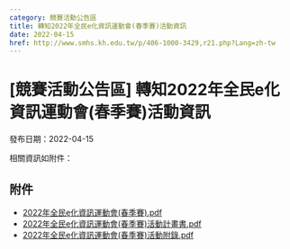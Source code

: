 ```yaml
---
category: 競賽活動公告區
title: 轉知2022年全民e化資訊運動會(春季賽)活動資訊
date: 2022-04-15
href: http://www.smhs.kh.edu.tw/p/406-1000-3429,r21.php?Lang=zh-tw
---
```


# [競賽活動公告區] 轉知2022年全民e化資訊運動會(春季賽)活動資訊

發布日期：2022-04-15

相關資訊如附件：

## 附件

- [2022年全民e化資訊運動會(春季賽).pdf](https://www.smhs.kh.edu.tw/var/file/0/1000/attach/34/pta_3182_1621984_89509.pdf)
- [2022年全民e化資訊運動會(春季賽)活動計畫書.pdf](https://www.smhs.kh.edu.tw/var/file/0/1000/attach/34/pta_3183_9217359_89509.pdf)
- [2022年全民e化資訊運動會(春季賽)活動附錄.pdf](https://www.smhs.kh.edu.tw/var/file/0/1000/attach/34/pta_3184_6157428_89509.pdf)
